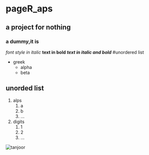 # pageR_aps
## a project for nothing
### a dummy,it is
*font style in italic*
**text in  bold**
***text in italic and bold***
#unordered list
* greek
  * alpha
  * beta
## unorded list
1. alps
   1. a
   2. b 
   3. ...
2. digits
   1. 1
   2. 2
   3. ...


![tanjoor](https://media-cdn.tripadvisor.com/media/photo-s/15/76/6f/3c/brihadeeswara-temple.jpg)
